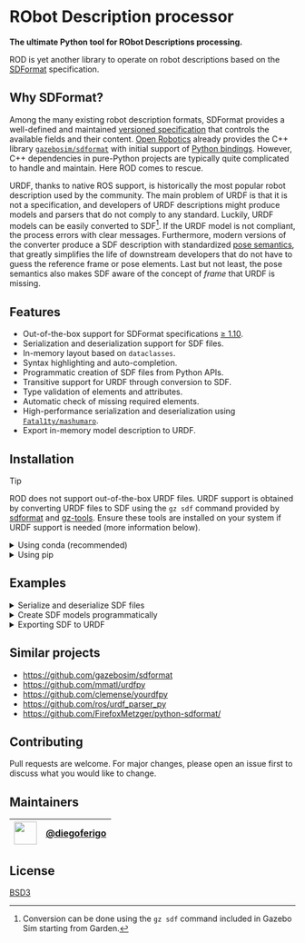 # RObot Description processor

**The ultimate Python tool for RObot Descriptions processing.**

ROD is yet another library to operate on robot descriptions based on the [SDFormat][sdformat] specification.

## Why SDFormat?

Among the many existing robot description formats, SDFormat provides a well-defined and maintained [versioned specification][sdformat_spec] that controls the available fields and their content.
[Open Robotics][open_robotics] already provides the C++ library [`gazebosim/sdformat`](https://github.com/gazebosim/sdformat) with initial support of [Python bindings][sdformat_python].
However, C++ dependencies in pure-Python projects are typically quite complicated to handle and maintain.
Here ROD comes to rescue.

URDF, thanks to native ROS support, is historically the most popular robot description used by the community.
The main problem of URDF is that it is not a specification, and developers of URDF descriptions might produce models and parsers that do not comply to any standard.
Luckily, URDF models can be easily converted to SDF[^urdf_to_sdf].
If the URDF model is not compliant, the process errors with clear messages.
Furthermore, modern versions of the converter produce a SDF description with standardized [pose semantics][pose_semantics],
that greatly simplifies the life of downstream developers that do not have to guess the reference frame or pose elements.
Last but not least, the pose semantics also makes SDF aware of the concept of _frame_ that URDF is missing.

## Features

- Out-of-the-box support for SDFormat specifications [≥ 1.10][sdformat_spec_110].
- Serialization and deserialization support for SDF files.
- In-memory layout based on `dataclasses`.
- Syntax highlighting and auto-completion.
- Programmatic creation of SDF files from Python APIs.
- Transitive support for URDF through conversion to SDF.
- Type validation of elements and attributes.
- Automatic check of missing required elements.
- High-performance serialization and deserialization using [`Fatal1ty/mashumaro`][mashumaro].
- Export in-memory model description to URDF.

[mashumaro]: https://github.com/Fatal1ty/mashumaro
[open_robotics]: https://www.openrobotics.org/
[pose_semantics]: http://sdformat.org/tutorials?tut=pose_frame_semantics_proposal&cat=pose_semantics_docs&
[sdformat]: http://sdformat.org/
[sdformat_python]: http://sdformat.org/tutorials?tut=python_bindings&cat=developers&
[sdformat_spec]: http://sdformat.org/spec
[sdformat_spec_110]: http://sdformat.org/spec?elem=sdf&ver=1.10
[urdf]: http://wiki.ros.org/urdf

[^urdf_to_sdf]: Conversion can be done using the `gz sdf` command included in Gazebo Sim starting from Garden.

## Installation

> [!TIP]
> ROD does not support out-of-the-box URDF files.
> URDF support is obtained by converting URDF files to SDF using the `gz sdf` command provided by [sdformat][sdformat_repo] and [gz-tools][gz-tools_repo].
> Ensure these tools are installed on your system if URDF support is needed (more information below).

[sdformat_repo]: https://github.com/gazebosim/sdformat
[gz-tools_repo]: https://github.com/gazebosim/gz-tools

<details>
<summary>Using conda (recommended)</summary>

Installing ROD using `conda` is the recommended way to obtain a complete installation with out-of-the-box support for both URDF and SDF descriptions:

```bash
conda install rod -c conda-forge
```

This will automatically install `sdformat` and `gz-tools`. 

</details>

<details>
<summary>Using pip</summary>

You can install ROD from PyPI with [`pypa/pip`][pip], preferably in a [virtual environment][venv]:

```bash
pip install rod[all]
```

If you need URDF support, follow the [official instructions][gazebo_sim_docs] to install Gazebo Sim on your operating system,
making sure to obtain `sdformat ≥ 13.0` and `gz-tools ≥ 2.0`.

You don't need to install the entire Gazebo Sim suite.
For example, on Ubuntu, you can only install the `libsdformat13 gz-tools2` packages.

[pip]: https://github.com/pypa/pip/
[venv]: https://docs.python.org/3.10/tutorial/venv.html
[gazebo_sim_docs]: https://gazebosim.org/docs

</details>

## Examples

<details>
<summary>Serialize and deserialize SDF files</summary>

```python
import pathlib

from rod import Sdf

# Supported SDF resources
sdf_resource_1 = "/path/to/file.sdf"
sdf_resource_2 = pathlib.Path(sdf_resource_1)
sdf_resource_3 = sdf_resource_2.read_text()

# Deserialize SDF resources
sdf_1 = Sdf.load(sdf=sdf_resource_1)
sdf_2 = Sdf.load(sdf=sdf_resource_2)
sdf_3 = Sdf.load(sdf=sdf_resource_3)

# Serialize in-memory Sdf object
print(sdf_3.serialize(pretty=True))
```

</details>

<details>
<summary>Create SDF models programmatically</summary>

```python
from rod import Axis, Inertia, Inertial, Joint, Limit, Link, Model, Sdf, Xyz

sdf = Sdf(
    version="1.7",
    model=Model(
        name="my_model",
        link=[
            Link(name="base_link", inertial=Inertial(mass=1.0, inertia=Inertia())),
            Link(name="my_link", inertial=Inertial(mass=0.5, inertia=Inertia())),
        ],
        joint=Joint(
            name="base_to_my_link",
            type="revolute",
            parent="base_link",
            child="my_link",
            axis=Axis(xyz=Xyz(xyz=[0, 0, 1]), limit=Limit(lower=-3.13, upper=3.14)),
        ),
    ),
)

print(sdf.serialize(pretty=True))
```

```xml
<?xml version="1.0" encoding="utf-8"?>
<sdf version="1.7">
  <model name="my_model">
    <link name="base_link">
      <inertial>
        <mass>1.0</mass>
        <inertia>
          <ixx>1.0</ixx>
          <iyy>1.0</iyy>
          <izz>1.0</izz>
          <ixy>0.0</ixy>
          <ixz>0.0</ixz>
          <iyz>0.0</iyz>
        </inertia>
      </inertial>
    </link>
    <link name="my_link">
      <inertial>
        <mass>0.5</mass>
        <inertia>
          <ixx>1.0</ixx>
          <iyy>1.0</iyy>
          <izz>1.0</izz>
          <ixy>0.0</ixy>
          <ixz>0.0</ixz>
          <iyz>0.0</iyz>
        </inertia>
      </inertial>
    </link>
    <joint name="base_to_my_link" type="revolute">
      <parent>base_link</parent>
      <child>my_link</child>
      <axis>
        <xyz>0 0 1</xyz>
        <limit>
          <lower>-3.13</lower>
          <upper>3.14</upper>
        </limit>
      </axis>
    </joint>
  </model>
</sdf>
```

</details>

<details>
<summary>Exporting SDF to URDF</summary>

```python
# Generate first the 'sdf' object with the collapsed code
# of the section 'Create SDF models programmatically'.

from rod.urdf.exporter import UrdfExporter

urdf_string = UrdfExporter(pretty=True, gazebo_preserve_fixed_joints=True).to_urdf_string(
    sdf=sdf
)

print(urdf_string)
```

```xml
<?xml version="1.0" encoding="utf-8"?>
<robot name="my_model">
  <link name="base_link">
    <inertial>
      <origin xyz="0.0 0.0 0.0" rpy="0.0 0.0 0.0"/>
      <mass value="1.0"/>
      <inertia ixx="1.0" ixy="0.0" ixz="0.0" iyy="1.0" iyz="0.0" izz="1.0"/>
    </inertial>
  </link>
  <link name="my_link">
    <inertial>
      <origin xyz="0.0 0.0 0.0" rpy="0.0 0.0 0.0"/>
      <mass value="0.5"/>
      <inertia ixx="1.0" ixy="0.0" ixz="0.0" iyy="1.0" iyz="0.0" izz="1.0"/>
    </inertial>
  </link>
  <joint name="base_to_my_link" type="revolute">
    <origin xyz="0.0 0.0 0.0" rpy="0.0 0.0 0.0"/>
    <parent link="base_link"/>
    <child link="my_link"/>
    <axis xyz="0 0 1"/>
    <limit effort="3.4028235e+38" velocity="3.4028235e+38" lower="-3.13" upper="3.14"/>
  </joint>
</robot>
```

</details>

## Similar projects

- https://github.com/gazebosim/sdformat
- https://github.com/mmatl/urdfpy
- https://github.com/clemense/yourdfpy
- https://github.com/ros/urdf_parser_py
- https://github.com/FirefoxMetzger/python-sdformat/

## Contributing

Pull requests are welcome. 
For major changes, please open an issue first to discuss what you would like to change.

## Maintainers

| [<img src="https://github.com/diegoferigo.png" width="40">][df] | [@diegoferigo][df] |
|:---------------------------------------------------------------:|:------------------:|

[df]: https://github.com/diegoferigo

## License

[BSD3](https://choosealicense.com/licenses/bsd-3-clause/)
